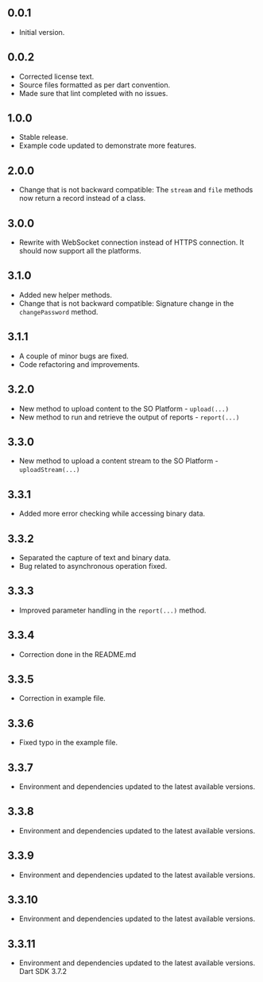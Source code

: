 ## 0.0.1

- Initial version.

## 0.0.2

- Corrected license text.
- Source files formatted as per dart convention.
- Made sure that lint completed with no issues.

## 1.0.0
- Stable release.
- Example code updated to demonstrate more features.

## 2.0.0
- Change that is not backward compatible: The `stream` and `file` methods now return a record instead of a class.

## 3.0.0
- Rewrite with WebSocket connection instead of HTTPS connection. It should now support all the platforms.

## 3.1.0
- Added new helper methods.
- Change that is not backward compatible: Signature change in the `changePassword` method.

## 3.1.1
- A couple of minor bugs are fixed.
- Code refactoring and improvements.

## 3.2.0
- New method to upload content to the SO Platform - `upload(...)`
- New method to run and retrieve the output of reports - `report(...)`

## 3.3.0
- New method to upload a content stream to the SO Platform - `uploadStream(...)`

## 3.3.1
- Added more error checking while accessing binary data.

## 3.3.2
- Separated the capture of text and binary data.
- Bug related to asynchronous operation fixed.

## 3.3.3
- Improved parameter handling in the `report(...)` method.

## 3.3.4
- Correction done in the README.md

## 3.3.5
- Correction in example file.

## 3.3.6
- Fixed typo in the example file.

## 3.3.7
- Environment and dependencies updated to the latest available versions.

## 3.3.8
- Environment and dependencies updated to the latest available versions.

## 3.3.9
- Environment and dependencies updated to the latest available versions.

## 3.3.10
- Environment and dependencies updated to the latest available versions.

## 3.3.11
- Environment and dependencies updated to the latest available versions. Dart SDK 3.7.2

